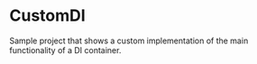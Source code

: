 # CustomDI
Sample project that shows a custom implementation of the main functionality of a DI container.